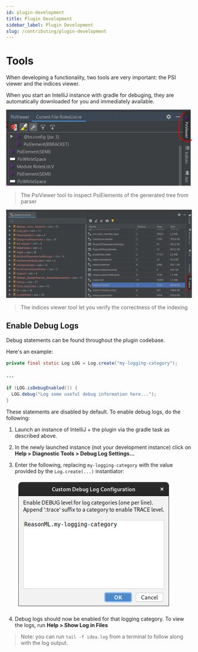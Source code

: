 ```yaml
---
id: plugin-development
title: Plugin Development
sidebar_label: Plugin Development
slug: /contributing/plugin-development
---
```


# Tools

When developing a functionality, two tools are very important: the PSI viewer and
the indices viewer.
 
When you start an IntelliJ instance with gradle for debuging, 
they are automatically downloaded for you and immediately available.

![PSIViewer tool](../../static/img/arch/psiviewer_01.png)

> The PsiViewer tool to inspect PsiElements of the generated tree from parser

![Îndices viewer](../../static/img/arch/indicesviewer_01.png)

> The indices viewer tool let you verify the correctness of the indexing

## Enable Debug Logs

Debug statements can be found throughout the plugin codebase.
 
Here's an example:
```java
private final static Log LOG = Log.create("my-logging-category");

...

if (LOG.isDebugEnabled()) {
  LOG.debug("Log some useful debug information here...");
}
```

These statements are disabled by default. To enable debug logs, do the following:
 1. Launch an instance of IntelliJ + the plugin via the gradle task as described above.
 2. In the newly launched instance (not your development instance) click on **Help > Diagnostic Tools > Debug Log Settings...**
 3. Enter the following, replacing `my-logging-category` with the value provided by the `Log.create(...)` instantiator:
 
    ![Log Configuration](../../static/img/enable-logging.png)
 4. Debug logs should now be enabled for that logging category. To view the logs, run **Help > Show Log in Files**
 
 > Note: you can run `tail -f idea.log` from a terminal to follow along with the log output.
 
